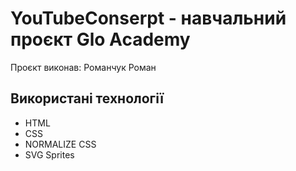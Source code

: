 # YouTubeConserpt - навчальний проєкт Glo Academy
Проєкт виконав: Романчук Роман

## Використані технології
- HTML
- CSS
- NORMALIZE CSS
- SVG Sprites
